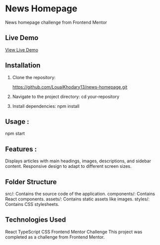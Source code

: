 # News Homepage

News homepage challenge from Frontend Mentor

## Live Demo

[View Live Demo](https://news-homepage-mentor.netlify.app/)

## Installation

1. Clone the repository:

   https://github.com/LouaiKhodary13/news-homepage.git

2. Navigate to the project directory:
   cd your-repository

3. Install dependencies:
   npm install

## Usage :

npm start

## Features :

Displays articles with main headings, images, descriptions, and sidebar content.
Responsive design to adapt to different screen sizes.

## Folder Structure

src/: Contains the source code of the application.
components/: Contains React components.
assets/: Contains static assets like images.
styles/: Contains CSS stylesheets.

## Technologies Used

React
TypeScript
CSS
Frontend Mentor Challenge
This project was completed as a challenge from Frontend Mentor.
